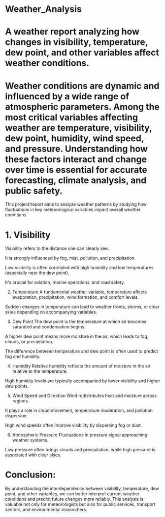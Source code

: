 # Weather_Analysis
# A weather report analyzing how changes in visibility, temperature, dew point, and other variables affect weather conditions.


# Weather conditions are dynamic and influenced by a wide range of atmospheric parameters. Among the most critical variables affecting weather are temperature, visibility, dew point, humidity, wind speed, and pressure. Understanding how these factors interact and change over time is essential for accurate forecasting, climate analysis, and public safety.

This project/report aims to analyze weather patterns by studying how fluctuations in key meteorological variables impact overall weather conditions.

# 1. Visibility
Visibility refers to the distance one can clearly see.

It is strongly influenced by fog, mist, pollution, and precipitation.

Low visibility is often correlated with high humidity and low temperatures (especially near the dew point).

It's crucial for aviation, marine operations, and road safety.

2. Temperature
A fundamental weather variable, temperature affects evaporation, precipitation, wind formation, and comfort levels.

Sudden changes in temperature can lead to weather fronts, storms, or clear skies depending on accompanying variables.

3. Dew Point
The dew point is the temperature at which air becomes saturated and condensation begins.

A higher dew point means more moisture in the air, which leads to fog, clouds, or precipitation.

The difference between temperature and dew point is often used to predict fog and humidity.

4. Humidity
Relative humidity reflects the amount of moisture in the air relative to the temperature.

High humidity levels are typically accompanied by lower visibility and higher dew points.

5. Wind Speed and Direction
Wind redistributes heat and moisture across regions.

It plays a role in cloud movement, temperature moderation, and pollution dispersion.

High wind speeds often improve visibility by dispersing fog or dust.

6. Atmospheric Pressure
Fluctuations in pressure signal approaching weather systems.

Low pressure often brings clouds and precipitation, while high pressure is associated with clear skies.


# Conclusion:
By understanding the interdependency between visibility, temperature, dew point, and other variables, we can better interpret current weather conditions and predict future changes more reliably. This analysis is valuable not only for meteorologists but also for public services, transport sectors, and environmental researchers.

